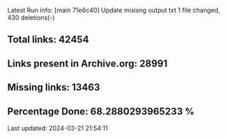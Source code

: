 Latest Run info: 
[main 71e6c40] Update misisng output txt
 1 file changed, 430 deletions(-)

## Total links: 42454

## Links present in Archive.org: 28991

## Missing links: 13463

## Percentage Done: 68.2880293965233 %


Last updated: 2024-03-21 21:54:11
